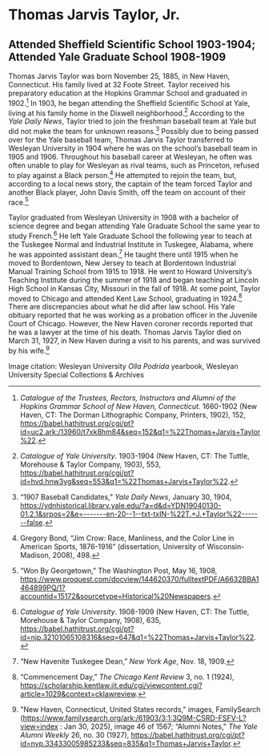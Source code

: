 # Thomas Jarvis Taylor, Jr.
## Attended Sheffield Scientific School 1903-1904; Attended Yale Graduate School 1908-1909

Thomas Jarvis Taylor was born November 25, 1885, in New Haven, Connecticut. His family lived at 32 Foote Street. Taylor received his preparatory education at the Hopkins Grammar School and graduated in 1902.[^1] In 1903, he began attending the Sheffield Scientific School at Yale, living at his family home in the Dixwell neighborhood.[^2] According to the *Yale Daily News*, Taylor tried to join the freshman baseball team at Yale but did not make the team for unknown reasons.[^3] Possibly due to being passed over for the Yale baseball team, Thomas Jarvis Taylor transferred to Wesleyan University in 1904 where he was on the school’s baseball team in 1905 and 1906. Throughout his baseball career at Wesleyan, he often was often unable to play for Wesleyan as rival teams, such as Princeton, refused to play against a Black person.[^4] He attempted to rejoin the team, but, according to a local news story, the captain of the team forced Taylor and another Black player, John Davis Smith, off the team on account of their race.[^5]  

Taylor graduated from Wesleyan University in 1908 with a bachelor of science degree and began attending Yale Graduate School the same year to study French.[^6] He left Yale Graduate School the following year to teach at the Tuskegee Normal and Industrial Institute in Tuskegee, Alabama, where he was appointed assistant dean.[^7] He taught there until 1915 when he moved to Bordentown, New Jersey to teach at Bordentown Industrial Manual Training School from 1915 to 1918. He went to Howard University’s Teaching Institute during the summer of 1918 and began teaching at Lincoln High School in Kansas City, Missouri in the fall of 1918. At some point, Taylor moved to Chicago and attended Kent Law School, graduating in 1924.[^8] There are discrepancies about what he did after law school. His Yale obituary reported that he was working as a probation officer in the Juvenile Court of Chicago. However, the New Haven coroner records reported that he was a lawyer at the time of his death. Thomas Jarvis Taylor died on March 31, 1927, in New Haven during a visit to his parents, and was survived by his wife.[^9] 

 
[^1]: *Catalogue of the Trustees, Rectors, Instructors and Alumni of the Hopkins Grammar School of New Haven, Connecticut*. 1660-1902 (New Haven, CT: The Dorman Lithographic Company, Printers, 1902), 152, https://babel.hathitrust.org/cgi/pt?id=uc2.ark:/13960/t7xk8hm84&seq=152&q1=%22Thomas+Jarvis+Taylor%22.  

[^2]: *Catalogue of Yale University*. 1903-1904 (New Haven, CT: The Tuttle, Morehouse & Taylor Company, 1903), 553, https://babel.hathitrust.org/cgi/pt?id=hvd.hnw3yg&seq=553&q1=%22Thomas+Jarvis+Taylor%22.  

[^3]: “1907 Baseball Candidates,” *Yale Daily News*, January 30, 1904, https://ydnhistorical.library.yale.edu/?a=d&d=YDN19040130-01.2.1&srpos=2&e=-------en-20--1--txt-txIN-%22T.+J.+Taylor%22-------false.  

[^4]: Gregory Bond, “Jim Crow: Race, Manliness, and the Color Line in American Sports, 1876-1916” (dissertation, University of Wisconsin-Madison, 2008), 498. 

[^5]: “Won By Georgetown,” The Washington Post, May 16, 1908, https://www.proquest.com/docview/144620370/fulltextPDF/A6632BBA1464899PQ/1?accountid=15172&sourcetype=Historical%20Newspapers.   

[^6]: *Catalogue of Yale University*. 1908-1909 (New Haven, CT: The Tuttle, Morehouse & Taylor Company, 1908), 635, https://babel.hathitrust.org/cgi/pt?id=njp.32101065108316&seq=647&q1=%22Thomas+Jarvis+Taylor%22.  

[^7]: “New Havenite Tuskegee Dean,” *New York Age*, Nov. 18, 1909.  

[^8]: “Commencement Day,” *The Chicago Kent Review* 3, no. 1 (1924), https://scholarship.kentlaw.iit.edu/cgi/viewcontent.cgi?article=1029&context=cklawreview.  

[^9]: "New Haven, Connecticut, United States records," images, FamilySearch (https://www.familysearch.org/ark:/61903/3:1:3Q9M-CSRD-FSFV-L?view=index : Jan 30, 2025), image 46 of 1567; “Alumni Notes," *The Yale Alumni Weekly* 26, no. 30 (1927), https://babel.hathitrust.org/cgi/pt?id=nyp.33433005985233&seq=835&q1=Thomas+Jarvis+Taylor. 

Image citation: Wesleyan University *Olla Podrida* yearbook, Wesleyan University Special Collections & Archives
